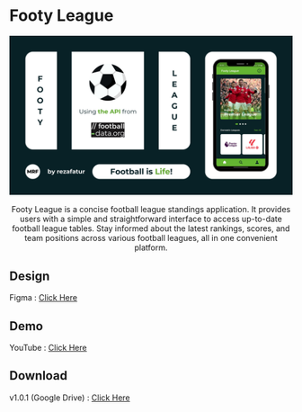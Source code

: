 # Footy League

<div align="center">
  <img src="./footy_league_thumbnail.png" alt="Coming Soon" style="max-width: 100%; height: auto;" />
  <p>
    Footy League is a concise football league standings application. It provides users with a simple and straightforward interface to access up-to-date football league tables. Stay informed about the latest rankings, scores, and team positions across various football leagues, all in one convenient platform.
  </p>
</div>

## Design

Figma : [Click Here](https://www.figma.com/file/J096dgeCWYSZjKfBqIN6TL/Footy-League?type=design&node-id=0%3A1&mode=design&t=BJK5EediM8BJLO2T-1)

## Demo

YouTube : [Click Here](https://youtu.be/72lgXxKDEhw)

## Download

v1.0.1 (Google Drive) : [Click Here](https://drive.google.com/file/d/15e9ul53PtEOCiVSKUZ5PIHGzz8znMIQN/view?usp=sharing)
